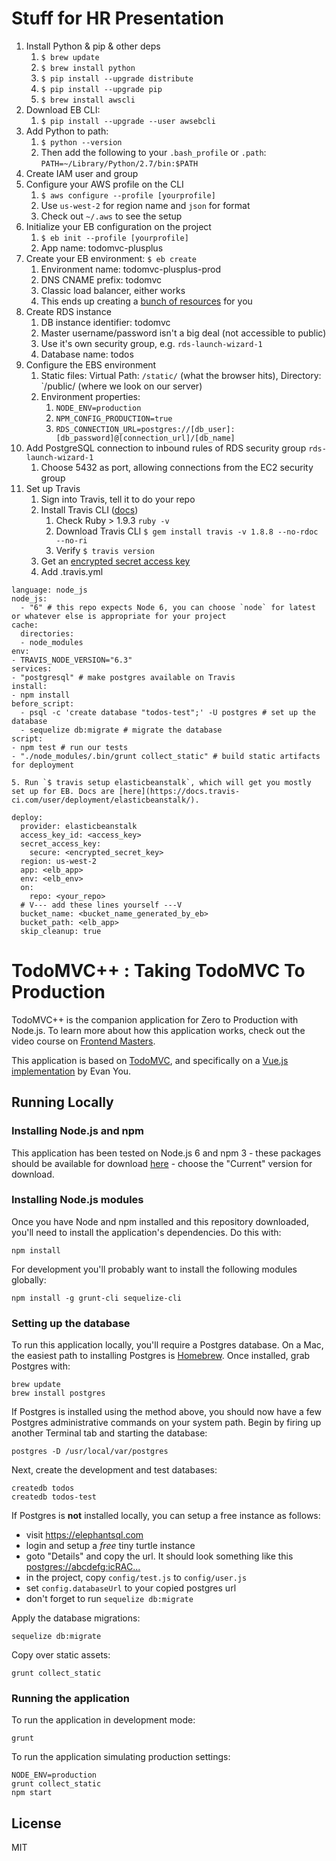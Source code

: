# Stuff for HR Presentation

1. Install Python & pip & other deps
    1. `$ brew update`
    1. `$ brew install python`
    1. `$ pip install --upgrade distribute`
    1. `$ pip install --upgrade pip`
    1. `$ brew install awscli`
1. Download EB CLI:
    1. `$ pip install --upgrade --user awsebcli`
1. Add Python to path:
    1. `$ python --version`
    1. Then add the following to your `.bash_profile` or `.path`: `PATH=~/Library/Python/2.7/bin:$PATH`
1. Create IAM user and group
1. Configure your AWS profile on the CLI
    1. `$ aws configure --profile [yourprofile]`
    1. Use `us-west-2` for region name and `json` for format
    1. Check out `~/.aws` to see the setup
1. Initialize your EB configuration on the project
    1. `$ eb init --profile [yourprofile]`
    1. App name: todomvc-plusplus
1. Create your EB environment: `$ eb create`
    1. Environment name: todomvc-plusplus-prod
    1. DNS CNAME prefix: todomvc
    1. Classic load balancer, either works
    1. This ends up creating a [bunch of resources](http://docs.aws.amazon.com/elasticbeanstalk/latest/dg/GettingStarted.html#GettingStarted.Walkthrough.CreateApp) for you
1. Create RDS instance
    1. DB instance identifier: todomvc
    1. Master username/password isn't a big deal (not accessible to public)
    1. Use it's own security group, e.g. `rds-launch-wizard-1`
    1. Database name: todos
1. Configure the EBS environment
    1. Static files: Virtual Path: `/static/` (what the browser hits), Directory: `/public/ (where we look on our server)
    1. Environment properties:
        1. `NODE_ENV=production`
        1. `NPM_CONFIG_PRODUCTION=true`
        1. `RDS_CONNECTION_URL=postgres://[db_user]:[db_password]@[connection_url]/[db_name]`
1. Add PostgreSQL connection to inbound rules of RDS security group `rds-launch-wizard-1`
    1. Choose 5432 as port, allowing connections from the EC2 security group
1. Set up Travis
    1. Sign into Travis, tell it to do your repo
    1. Install Travis CLI ([docs](https://github.com/travis-ci/travis.rb#installation))
        1. Check Ruby > 1.9.3 `ruby -v`
        1. Download Travis CLI `$ gem install travis -v 1.8.8 --no-rdoc --no-ri`
        1. Verify `$ travis version`
    1. Get an [encrypted secret access key](https://docs.travis-ci.com/user/encryption-keys#Usage)
    1. Add .travis.yml

```
language: node_js
node_js:
  - "6" # this repo expects Node 6, you can choose `node` for latest or whatever else is appropriate for your project
cache:
  directories:
  - node_modules
env:
- TRAVIS_NODE_VERSION="6.3"
services:
- "postgresql" # make postgres available on Travis
install:
- npm install
before_script:
  - psql -c 'create database "todos-test";' -U postgres # set up the database
  - sequelize db:migrate # migrate the database
script:
- npm test # run our tests
- "./node_modules/.bin/grunt collect_static" # build static artifacts for deployment
```

    5. Run `$ travis setup elasticbeanstalk`, which will get you mostly set up for EB. Docs are [here](https://docs.travis-ci.com/user/deployment/elasticbeanstalk/).

```
deploy:
  provider: elasticbeanstalk
  access_key_id: <access_key>
  secret_access_key:
    secure: <encrypted_secret_key>
  region: us-west-2
  app: <elb_app>
  env: <elb_env>
  on:
    repo: <your_repo>
  # V--- add these lines yourself ---V
  bucket_name: <bucket_name_generated_by_eb>
  bucket_path: <elb_app>
  skip_cleanup: true
```



# TodoMVC++ : Taking TodoMVC To Production

TodoMVC++ is the companion application for Zero to Production with Node.js.
To learn more about how this application works, check out the video course on
[Frontend Masters](https://www.frontendmasters.com).

This application is based on [TodoMVC](http://todomvc.com/), and specifically
on a [Vue.js implementation](http://todomvc.com/examples/vue/) by Evan You.

## Running Locally

### Installing Node.js and npm

This application has been tested on Node.js 6 and npm 3 - these packages should
be available for download [here](https://nodejs.org/en/) - choose the "Current"
version for download.

### Installing Node.js modules

Once you have Node and npm installed and this repository downloaded, you'll need
to install the application's dependencies. Do this with:

    npm install

For development you'll probably want to install the following modules globally:

    npm install -g grunt-cli sequelize-cli

### Setting up the database

To run this application locally, you'll require a Postgres database. On a Mac,
the easiest path to installing Postgres is [Homebrew](http://brew.sh/). Once
installed, grab Postgres with:

    brew update
    brew install postgres

If Postgres is installed using the method above, you should now have a few
Postgres administrative commands on your system path. Begin by firing up another
Terminal tab and starting the database:

    postgres -D /usr/local/var/postgres

Next, create the development and test databases:

    createdb todos
    createdb todos-test

If Postgres is **not** installed locally, you can setup a free instance as follows:
- visit https://elephantsql.com
- login and setup a *free* tiny turtle instance
- goto "Details" and copy the url. It should look something like this [postgres://abcdefg:icRAC...](https://customer.elephantsql.com/instance)
- in the project, copy `config/test.js` to `config/user.js`
- set `config.databaseUrl` to your copied postgres url
- don't forget to run `sequelize db:migrate`

Apply the database migrations:

    sequelize db:migrate

Copy over static assets:

    grunt collect_static

### Running the application

To run the application in development mode:

    grunt

To run the application simulating production settings:

    NODE_ENV=production
    grunt collect_static
    npm start

## License

MIT

